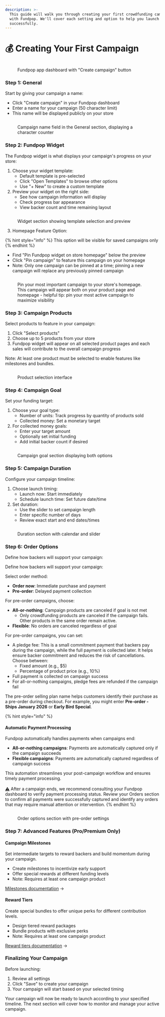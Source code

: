 ```yaml
---
description: >-
  This guide will walk you through creating your first crowdfunding campaign
  with Fundpop. We'll cover each setting and option to help you launch
  successfully.
---
```


# 💰 Creating Your First Campaign

<figure><img src="../.gitbook/assets/FP-campaign-1.png" alt=""><figcaption><p>Fundpop app dashboard with "Create campaign" button</p></figcaption></figure>

### Step 1: General

Start by giving your campaign a name:

* Click "Create campaign" in your Fundpop dashboard
* Enter a name for your campaign (50 character limit)
* This name will be displayed publicly on your store

<figure><img src="../.gitbook/assets/FP-campaign-2.png" alt=""><figcaption><p>Campaign name field in the General section, displaying a character counter</p></figcaption></figure>

### Step 2: Fundpop Widget

The Fundpop widget is what displays your campaign's progress on your store:

1. Choose your widget template:
   * Default template is pre-selected
   * Click "Open Templates" to browse other options
   * Use "+ New" to create a custom template
2. Preview your widget on the right side:
   * See how campaign information will display
   * Check progress bar appearance
   * View backer count and time remaining layout

<figure><img src="../.gitbook/assets/FP-campaign-3.png" alt=""><figcaption><p>Widget section showing template selection and preview</p></figcaption></figure>

3. Homepage Feature Option:

{% hint style="info" %}
This option will be visible for saved campaigns only
{% endhint %}

* Find "Pin Fundpop widget on store homepage" below the preview
* Click "Pin campaign" to feature this campaign on your homepage
* Note: Only one campaign can be pinned at a time; pinning a new campaign will replace any previously pinned campaign

<figure><img src="../.gitbook/assets/FP-campaign-8.png" alt=""><figcaption><p>Pin your most important campaign to your store's homepage. This campaign will appear both on your product page and homepage - helpful tip: pin your most active campaign to maximize visibility</p></figcaption></figure>



### Step 3: Campaign Products

Select products to feature in your campaign:

1. Click "Select products"
2. Choose up to 5 products from your store
3. Fundpop widget will appear on all selected product pages and each sales will contribute to the overall campaign progress

Note: At least one product must be selected to enable features like milestones and bundles.

<figure><img src="../.gitbook/assets/FP-campaign-4.png" alt=""><figcaption><p>Product selection interface</p></figcaption></figure>

### Step 4: Campaign Goal

Set your funding target:

1. Choose your goal type:
   * Number of units: Track progress by quantity of products sold
   * Collected money: Set a monetary target
2. For collected money goals:
   * Enter your target amount
   * Optionally set initial funding
   * Add initial backer count if desired

<figure><img src="../.gitbook/assets/FP-campaign-5.png" alt=""><figcaption><p>Campaign goal section displaying both options</p></figcaption></figure>

### Step 5: Campaign Duration

Configure your campaign timeline:

1. Choose launch timing:
   * Launch now: Start immediately
   * Schedule launch time: Set future date/time
2. Set duration:
   * Use the slider to set campaign length
   * Enter specific number of days
   * Review exact start and end dates/times

<figure><img src="../.gitbook/assets/FP-campaign-6.png" alt=""><figcaption><p> Duration section with calendar and slider</p></figcaption></figure>

### Step 6: Order Options

Define how backers will support your campaign:

Define how backers will support your campaign:

Select order method:

* **Order now**: Immediate purchase and payment
* **Pre-order**: Delayed payment collection

For pre-order campaigns, choose:

* **All-or-nothing**: Campaign products are canceled if goal is not met
  * Only crowdfunding products are canceled if the campaign fails. Other products in the same order remain active.
* **Flexible**: No orders are canceled regardless of goal

For pre-order campaigns, you can set:

* A pledge fee: This is a small commitment payment that backers pay during the campaign, while the full payment is collected later. It helps ensure backer commitment and reduces the risk of cancellations. Choose between:
  * Fixed amount (e.g., $5)
  * Percentage of product price (e.g., 10%)
* Full payment is collected on campaign success
* For all-or-nothing campaigns, pledge fees are refunded if the campaign fail

The pre-order selling plan name helps customers identify their purchase as a pre-order during checkout. For example, you might enter **Pre-order - Ships January 2026** or **Early Bird Special**.

{% hint style="info" %}
#### Automatic Payment Processing

Fundpop automatically handles payments when campaigns end:

* **All-or-nothing campaigns**: Payments are automatically captured only if the campaign succeeds
* **Flexible campaigns**: Payments are automatically captured regardless of campaign success

This automation streamlines your post-campaign workflow and ensures timely payment processing. \
\
[⚠️](https://emojipedia.org/warning) After a campaign ends, we recommend consulting your Fundpop dashboard to verify payment processing status. Review your Orders section to confirm all payments were successfully captured and  identify any orders that may require manual attention or intervention.
{% endhint %}

<figure><img src="../.gitbook/assets/FP-campaign-7.png" alt=""><figcaption><p> Order options section with pre-order settings</p></figcaption></figure>

### Step 7: Advanced Features (Pro/Premium Only)

#### Campaign Milestones

Set intermediate targets to reward backers and build momentum during your campaign.

* Create milestones to incentivize early support
* Offer special rewards at different funding levels
* Note: Requires at least one campaign product

[Milestones documentation](../advanced-features/milestones.md) →

#### Reward Tiers

Create special bundles to offer unique perks for different contribution levels.

* Design tiered reward packages
* Bundle products with exclusive perks
* Note: Requires at least one campaign product

[Reward tiers documentation](../advanced-features/reward-tiers.md) →

### Finalizing Your Campaign

Before launching:

1. Review all settings
2. Click "Save" to create your campaign
3. Your campaign will start based on your selected timing

Your campaign will now be ready to launch according to your specified timeline. The next section will cover how to monitor and manage your active campaign.
